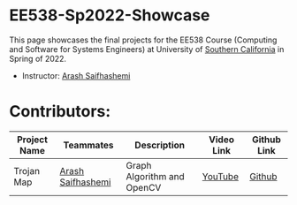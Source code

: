 # EE538-Sp2022-Showcase

This page showcases the final projects for the EE538 Course (Computing and Software for Systems Engineers) at University of [Southern California](http://usc.edu/) in Spring of 2022.

- Instructor: [Arash Saifhashemi](https://www.linkedin.com/in/ourarash/) 

# Contributors:


|Project Name| Teammates | Description |Video Link|Github Link|
| --- | --- | --- | --- | --- |
| Trojan Map | [Arash Saifhashemi](https://www.linkedin.com/in/ourarash/)| Graph Algorithm and OpenCV | [YouTube](https://www.youtube.com/arisaif)|[Github](https://github.com/ourarash) |
